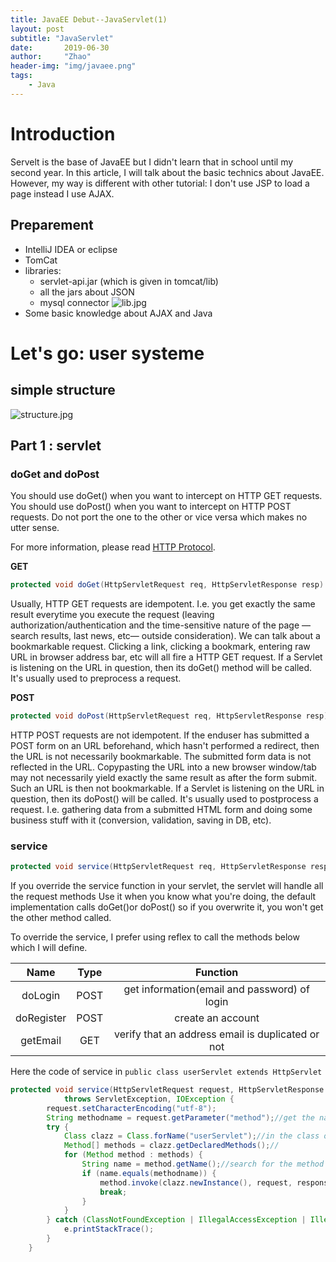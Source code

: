 ```yaml
---
title: JavaEE Debut--JavaServlet(1)
layout: post
subtitle: "JavaServlet"
date:       2019-06-30
author:     "Zhao"
header-img: "img/javaee.png"
tags: 
    - Java
---
```

# Introduction
Servelt is the base of JavaEE but I didn't learn that in school until my second year. In this article, I will talk about the basic technics about JavaEE. However, my way is different with other tutorial: I don't use JSP to load a page instead I use AJAX.

## Preparement
- IntelliJ IDEA or eclipse
- TomCat
- libraries: 
    - servlet-api.jar (which is given in tomcat/lib)
    - all the jars about JSON
    - mysql connector
![lib.jpg](https://i.loli.net/2019/06/30/5d18d1b1ca3f366600.jpg)
- Some basic knowledge about AJAX and Java

# Let's go: user systeme
## simple structure
![structure.jpg](https://i.loli.net/2019/07/01/5d198c4fc1bf290242.jpg)

## Part 1 : servlet

### doGet and doPost
You should use doGet() when you want to intercept on HTTP GET requests. You should use doPost() when you want to intercept on HTTP POST requests. Do not port the one to the other or vice versa which makes no utter sense.

For more information, please read [HTTP Protocol](https://developer.mozilla.org/en-US/docs/Web/HTTP).

**GET**

```java
protected void doGet(HttpServletRequest req, HttpServletResponse resp)
```

Usually, HTTP GET requests are idempotent. I.e. you get exactly the same result everytime you execute the request (leaving authorization/authentication and the time-sensitive nature of the page —search results, last news, etc— outside consideration). We can talk about a bookmarkable request. Clicking a link, clicking a bookmark, entering raw URL in browser address bar, etc will all fire a HTTP GET request. If a Servlet is listening on the URL in question, then its doGet() method will be called. It's usually used to preprocess a request. 

**POST**

```java
protected void doPost(HttpServletRequest req, HttpServletResponse resp)
```

HTTP POST requests are not idempotent. If the enduser has submitted a POST form on an URL beforehand, which hasn't performed a redirect, then the URL is not necessarily bookmarkable. The submitted form data is not reflected in the URL. Copypasting the URL into a new browser window/tab may not necessarily yield exactly the same result as after the form submit. Such an URL is then not bookmarkable. If a Servlet is listening on the URL in question, then its doPost() will be called. It's usually used to postprocess a request. I.e. gathering data from a submitted HTML form and doing some business stuff with it (conversion, validation, saving in DB, etc). 

### service

```java
protected void service(HttpServletRequest req, HttpServletResponse resp)
```
If you override the service function in your servlet, the servlet will handle all the request methods 
Use it when you know what you're doing, the default implementation calls doGet()or doPost() so if you overwrite it, you won't get the other method called.

To override the service, I prefer using reflex to call the methods below which I will define.

Name | Type | Function
:-: | :-: | :-: 
doLogin | POST | get information(email and password) of login 
doRegister | POST | create an account
getEmail | GET | verify that an address email is duplicated or not

Here the code of service in `public class userServlet extends HttpServlet`

```java
protected void service(HttpServletRequest request, HttpServletResponse response)
            throws ServletException, IOException {
        request.setCharacterEncoding("utf-8");
        String methodname = request.getParameter("method");//get the name of method in request
        try {
            Class clazz = Class.forName("userServlet");//in the class of userServlet
            Method[] methods = clazz.getDeclaredMethods();//
            for (Method method : methods) {
                String name = method.getName();//search for the method
                if (name.equals(methodname)) {
                    method.invoke(clazz.newInstance(), request, response);
                    break;
                }
            }
        } catch (ClassNotFoundException | IllegalAccessException | IllegalArgumentException | InvocationTargetException | InstantiationException e) {
            e.printStackTrace();
        }
    }
```















